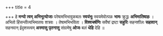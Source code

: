 +++
title = 4

+++
हे **मन्यो** **त्वम्** **अभिभूत्योजाः** परेषामभिभावुकबलः **स्वयंभूः** स्वयमेवोत्पन्नः **भामः** क्रुद्धः **अभिमातिषाहः** । अभितो हिंसन्तीत्यभिमातयः शत्रवः । तेषामभिभविता । **विश्वचर्षणिः** सर्वेषां द्रष्टा **सहुरिः** सहनशीलः **सहावान्** सहनवान् ईदृशस्त्वम् **अस्मासु** **पृतनासु** संग्रामेषु **ओजः** बलं **धेहि** देहि ॥